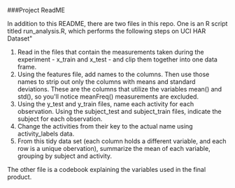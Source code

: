 ###Project ReadME

In addition to this README, there are two files in this repo. One is an R script titled run_analysis.R, which performs the following steps on UCI HAR Dataset"

1. Read in the files that contain the measurements taken during the experiment - x_train and x_test - and clip them together into one data frame.
2. Using the features file, add names to the columns. Then use those names to strip out only the columns with means and standard deviations. These are the columns that utilize the variables mean() and std(), so you'll notice meanFreq() measurements are excluded.
3. Using the y_test and y_train files, name each activity for each observation. Using the subject_test and subject_train files, indicate the subject for each observation.
4. Change the activities from their key to the actual name using activity_labels data.
5. From this tidy data set (each column holds a different variable, and each row is a unique obervation), summarize the mean of each variable, grouping by subject and activity.

The other file is a codebook explaining the variables used in the final product.
